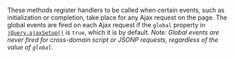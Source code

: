 These methods register handlers to be called when certain events, such as initialization or completion, take place for any Ajax request on the page. The global events are fired on each Ajax request if the <code>global</code> property in <a href="/jQuery.ajaxSetup/"><code>jQuery.ajaxSetup()</code></a> is <code>true</code>, which it is by default. <em>Note: Global events are never fired for cross-domain script or JSONP requests, regardless of the value of <code>global</code>.</em>